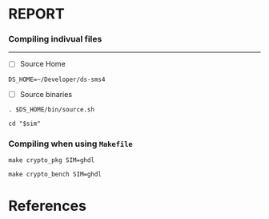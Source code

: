 # REPORT


### Compiling indivual files

---

- [ ] Source Home

```
DS_HOME=~/Developer/ds-sms4
```

- [ ] Source binaries

```
. $DS_HOME/bin/source.sh
```

```
cd "$sim"
```



### Compiling when using `Makefile`



```
make crypto_pkg SIM=ghdl
```

```
make crypto_bench SIM=ghdl
```


# References

